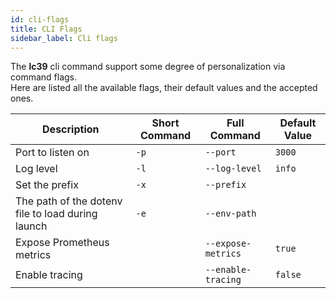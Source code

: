 ```yaml
---
id: cli-flags
title: CLI Flags
sidebar_label: Cli flags
---
```




The **lc39** cli command support some degree of personalization via command flags.  
Here are listed all the available flags, their default values and the accepted ones.

|  Description | Short Command | Full Command | Default Value |
| ------------ | ------------- |--------------| ------------- |
| Port to listen on | `-p` | `--port` | `3000` |
| Log level | `-l` | `--log-level` | `info` |
| Set the prefix | `-x` | `--prefix` |  |
| The path of the dotenv file to load during launch | `-e` | `--env-path` |  |
| Expose Prometheus metrics |  | `--expose-metrics` | `true`  |
| Enable tracing            |  | `--enable-tracing` | `false` |
